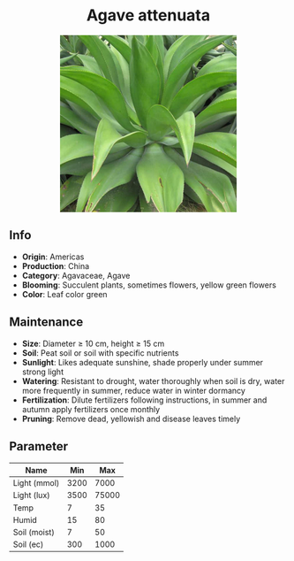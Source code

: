 <h1 align='center'>Agave attenuata</h1>
<p align="center">
    <img 
        align='center'
        width='320'
        src="../images/agave attenuata.png" 
        alt='Agave attenuata' />
</p>

## Info

 - **Origin**: Americas
 - **Production**: China
 - **Category**: Agavaceae, Agave
 - **Blooming**: Succulent plants, sometimes flowers, yellow green flowers
 - **Color**: Leaf color green

## Maintenance

 - **Size**: Diameter ≥ 10 cm, height ≥ 15 cm
 - **Soil**: Peat soil or soil with specific nutrients
 - **Sunlight**: Likes adequate sunshine, shade properly under summer strong light
 - **Watering**: Resistant to drought, water thoroughly when soil is dry, water more frequently in summer, reduce water in winter dormancy
 - **Fertilization**: Dilute fertilizers following instructions, in summer and autumn apply fertilizers once monthly
 - **Pruning**: Remove dead, yellowish and disease leaves timely

## Parameter

| Name         | Min  | Max   |
|--------------|------|-------|
| Light (mmol) | 3200 | 7000  |
| Light (lux)  | 3500 | 75000 |
| Temp         | 7    | 35    |
| Humid        | 15   | 80    |
| Soil (moist) | 7   | 50    |
| Soil (ec)    | 300  | 1000  |